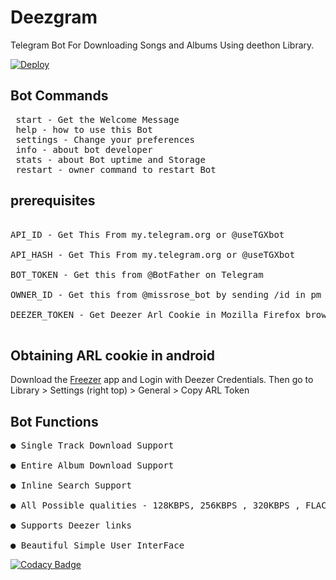 # Deezgram
Telegram Bot For Downloading Songs and Albums Using deethon Library.

[![Deploy](https://www.herokucdn.com/deploy/button.svg)](https://heroku.com/deploy)

## Bot Commands 
<pre> start - Get the Welcome Message </br> help - how to use this Bot </br> settings - Change your preferences </br> info - about bot developer </br> stats - about Bot uptime and Storage </br> restart - owner command to restart Bot</pre>

## prerequisites
<pre> 
API_ID - Get This From my.telegram.org or @useTGXbot</br>
API_HASH - Get This From my.telegram.org or @useTGXbot </br>
BOT_TOKEN - Get this from @BotFather on Telegram</br>
OWNER_ID - Get this from @missrose_bot by sending /id in pm or Use Showjson bot to find your id  </br>
DEEZER_TOKEN - Get Deezer Arl Cookie in Mozilla Firefox browser Using Cookie Manager Extension from deezer.com.</br> </pre>

## Obtaining ARL cookie in android

Download the [Freezer](https://files.freezer.life/0:/Android/arm64/freezer-arm64-0.6.9.apk) app and Login with Deezer Credentials.
Then go to Library > Settings (right top) > General > Copy ARL Token

## Bot Functions 
<pre>
● Single Track Download Support </br>
● Entire Album Download Support </br>
● Inline Search Support </br>
● All Possible qualities - 128KBPS, 256KBPS , 320KBPS , FLAC </br>
● Supports Deezer links </br>
● Beautiful Simple User InterFace </br></pre>


[![Codacy Badge](https://api.codacy.com/project/badge/Grade/d30289a21dde443a87a9b026411f10b6)](https://app.codacy.com/gh/deethon/deegram?utm_source=github.com&utm_medium=referral&utm_content=deethon/deegram&utm_campaign=Badge_Grade_Dashboard)

